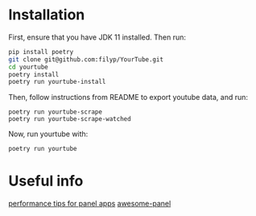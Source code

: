 # Installation

First, ensure that you have JDK 11 installed. Then run:

```bash
pip install poetry
git clone git@github.com:filyp/YourTube.git
cd yourtube
poetry install
poetry run yourtube-install
```

Then, follow instructions from README to export youtube data, and run:
```
poetry run yourtube-scrape
poetry run yourtube-scrape-watched
```

Now, run yourtube with:
```bash
poetry run yourtube
```


# Useful info
[performance tips for panel apps](https://awesome-panel.readthedocs.io/en/latest/performance.html)
[awesome-panel](https://github.com/marcskovmadsen/awesome-panel)